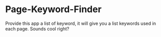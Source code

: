 # Page-Keyword-Finder
Provide this app a list of keyword, it will give you a list keywords used in each page. Sounds cool right?
